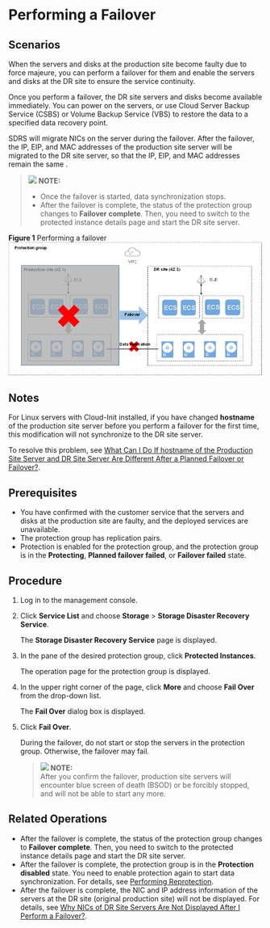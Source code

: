 # Performing a Failover<a name="EN-US_TOPIC_0108560208"></a>

## Scenarios<a name="section15531549458"></a>

When the servers and disks at the production site become faulty due to force majeure, you can perform a failover for them and enable the servers and disks at the DR site to ensure the service continuity.

Once you perform a failover, the DR site servers and disks become available immediately. You can power on the servers, or use Cloud Server Backup Service \(CSBS\) or Volume Backup Service \(VBS\) to restore the data to a specified data recovery point.

SDRS will migrate NICs on the server during the failover. After the failover, the IP, EIP, and MAC addresses of the production site server will be migrated to the DR site server, so that the IP, EIP, and MAC addresses remain the same .

>![](/images/icon-note.gif) **NOTE:**   
>-   Once the failover is started, data synchronization stops.  
>-   After the failover is complete, the status of the protection group changes to  **Failover complete**. Then, you need to switch to the protected instance details page and start the DR site server.  

**Figure  1**  Performing a failover<a name="fig45075558307"></a>  
![](figures/performing-a-failover.png "performing-a-failover")

## Notes<a name="section8684144414202"></a>

For Linux servers with Cloud-Init installed, if you have changed  **hostname**  of the production site server before you perform a failover for the first time, this modification will not synchronize to the DR site server.

To resolve this problem, see  [What Can I Do If hostname of the Production Site Server and DR Site Server Are Different After a Planned Failover or Failover?](what-can-i-do-if-hostname-of-the-production-site-server-and-dr-site-server-are-different-after-a-pla.md).

## **Prerequisites**<a name="section142217284496"></a>

-   You have confirmed with the customer service that the servers and disks at the production site are faulty, and the deployed services are unavailable.
-   The protection group has replication pairs.
-   Protection is enabled for the protection group, and the protection group is in the  **Protecting**,  **Planned failover failed**, or  **Failover failed**  state.

## Procedure<a name="section1953224694910"></a>

1.  Log in to the management console. 
2.  Click  **Service List**  and choose  **Storage**  \>  **Storage Disaster Recovery Service**.

    The  **Storage Disaster Recovery Service**  page is displayed.

3.  In the pane of the desired protection group, click  **Protected Instances**. 

    The operation page for the protection group is displayed.

4.  In the upper right corner of the page, click  **More**  and choose  **Fail Over**  from the drop-down list. 

    The  **Fail Over**  dialog box is displayed.

5.  Click  **Fail Over**.

    During the failover, do not start or stop the servers in the protection group. Otherwise, the failover may fail.

    >![](/images/icon-note.gif) **NOTE:**   
    >After you confirm the failover, production site servers will encounter blue screen of death \(BSOD\) or be forcibly stopped, and will not be able to start any more.  


## Related Operations<a name="section52491320105910"></a>

-   After the failover is complete, the status of the protection group changes to  **Failover complete**. Then, you need to switch to the protected instance details page and start the DR site server.
-   After the failover is complete, the protection group is in the  **Protection disabled**  state. You need to enable protection again to start data synchronization. For details, see  [Performing Reprotection](performing-reprotection.md).
-   After the failover is complete, the NIC and IP address information of the servers at the DR site \(original production site\) will not be displayed. For details, see  [Why NICs of DR Site Servers Are Not Displayed After I Perform a Failover?](why-nics-of-dr-site-servers-are-not-displayed-after-i-perform-a-failover.md).

